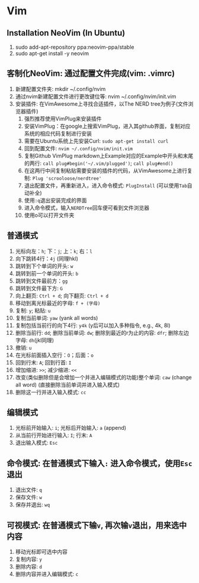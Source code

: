 # Vim

## Installation NeoVim (In Ubuntu)
1. sudo add-apt-repository ppa:neovim-ppa/stable
2. sudo apt-get install -y neovim

## 客制化NeoVim: 通过配置文件完成(vim: .vimrc)
1. 新建配置文件夹: mkdir ~/.config/nvim
2. 通过nvim新建配置文件进行更改键位等: nvim ~/.config/nvim/init.vim
3. 安装插件: 在VimAwesome上寻找合适插件，以The NERD tree为例子(文件浏览器插件)
	1. 强烈推荐使用VimPlug来安装插件
	2. 安装VimPlug：在google上搜索VimPlug，进入其github界面，复制对应系统的相应代码复制进行安装
	3. 需要在Ubuntu系统上先安装Curl: `sudo apt-get install curl`
	4. 回到配置文件: `nvim ~/.config/nvim/init.vim`
	5. 复制Github VimPlug markdown上Example对应的Example中开头和末尾的两行: `call plug#begin('~/.vim/plugged')`; `call plug#end()`
	6. 在这两行中间复制粘贴需要安装的插件的代码，从VimAwesome上进行复制: `Plug 'scrooloose/nerdtree'`
	7. 退出配置文件，再重新进入，进入命令模式: `PlugInstall` (可以使用`Tab`自动补全)
	8. 使用`:q`退出安装完成的界面
	9. 进入命令模式，输入`NERDTree`回车便可看到文件浏览器
	10. 使用o可以打开文件夹




## 普通模式
1. 光标向左：`h`; 下：`j`; 上：`k`; 右：`l`
2. 向下跳转4行：`4j` (同理hkl)
3. 跳转到下个单词的开头: `w`
4. 跳转到前一个单词的开头: `b`
5. 跳转到文件最前方：`gg`
6. 跳转到文件最下方: `G`
7. 向上翻页: `Ctrl + d`; 向下翻页: `Ctrl + d`
8. 移动到离光标最近的字母: `f + (字母)`
9. 复制: `y`; 粘贴: `u`
10. 复制当前单词: `yaw` (yank all words)
11. 复制包括当前行的向下4行: `y4k` (y后可以加入多种指令, e.g., 4k, 8l)
12. 删除当前行: `dd`; 删除当前单词: `dw`; 删除到最近的r为止的内容: `dfr`; 删除左边字母: `dh`(jkl同理)
13. 撤销: `u`
14. 在光标前面插入空行：`O`；后面：`o`
15. 回到行末: `A`; 回到行首: `I`
16. 增加缩进: `>>`; 减少缩进: `<<`
17. 改变(类似删除但是会增加一个并进入编辑模式的功能)整个单词: `caw` (change all word) (直接删除当前单词并进入输入模式)
18. 删除这一行并进入输入模式: `cc`

## 编辑模式
1. 光标前开始输入: `i`; 光标后开始输入: `a` (append)
2. 从当前行开始进行输入: `I`; 行末: `A`
2. 退出输入模式: `Esc`

## 命令模式: 在普通模式下输入`:` 进入命令模式，使用`Esc`退出
1. 退出文件: `q`
2. 保存文件: `w`
3. 保存并退出: `wq`

## 可视模式: 在普通模式下输`v`, 再次输`v`退出，用来选中内容
1. 移动光标即可选中内容
2. 复制内容: `y`
3. 删除内容: `d`
4. 删除内容并进入编辑模式: `c`


